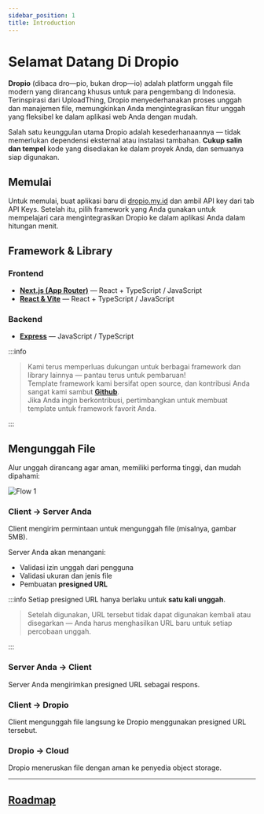 ```yaml
---
sidebar_position: 1
title: Introduction
---
```


# Selamat Datang Di Dropio

**Dropio** (dibaca dro—pio, bukan drop—io) adalah platform unggah file modern yang dirancang khusus untuk para pengembang di Indonesia.
Terinspirasi dari UploadThing, Dropio menyederhanakan proses unggah dan manajemen file, memungkinkan Anda mengintegrasikan fitur unggah yang fleksibel ke dalam aplikasi web Anda dengan mudah.

Salah satu keunggulan utama Dropio adalah kesederhanaannya — tidak memerlukan dependensi eksternal atau instalasi tambahan. **Cukup salin dan tempel** kode yang disediakan ke dalam proyek Anda, dan semuanya siap digunakan.

## Memulai

Untuk memulai, buat aplikasi baru di [dropio.my.id](https://www.dropio.my.id) dan ambil API key dari tab API Keys. Setelah itu, pilih framework yang Anda gunakan untuk mempelajari cara mengintegrasikan Dropio ke dalam aplikasi Anda dalam hitungan menit.

## Framework & Library

### Frontend

- **[Next.js (App Router)](/docs/getting-started/frameworks/nextjs-app-router)** — React + TypeScript / JavaScript
- **[React & Vite](/docs/getting-started/frameworks/react-vite)** — React + TypeScript / JavaScript

### Backend

- **[Express](/docs/getting-started/frameworks/express)** — JavaScript / TypeScript

:::info

> Kami terus memperluas dukungan untuk berbagai framework dan library lainnya — pantau terus untuk pembaruan!  
> Template framework kami bersifat open source, dan kontribusi Anda sangat kami sambut **[Github](https://github.com/WeebzDev/dropio)**.  
> Jika Anda ingin berkontribusi, pertimbangkan untuk membuat template untuk framework favorit Anda.

:::

## Mengunggah File

Alur unggah dirancang agar aman, memiliki performa tinggi, dan mudah dipahami:

![Flow 1](/img/flow-diagram-2.png)

### Client → Server Anda

Client mengirim permintaan untuk mengunggah file (misalnya, gambar 5MB).

Server Anda akan menangani:

- Validasi izin unggah dari pengguna  
- Validasi ukuran dan jenis file  
- Pembuatan **presigned URL**

:::info Setiap presigned URL hanya berlaku untuk **satu kali unggah**.

> Setelah digunakan, URL tersebut tidak dapat digunakan kembali atau disegarkan — Anda harus menghasilkan URL baru untuk setiap percobaan unggah.

:::

### Server Anda → Client

Server Anda mengirimkan presigned URL sebagai respons.

### Client → Dropio

Client mengunggah file langsung ke Dropio menggunakan presigned URL tersebut.

### Dropio → Cloud

Dropio meneruskan file dengan aman ke penyedia object storage.

---

## **[Roadmap](https://trello.com/b/DYM2DNrm/dropio-road-map)**


